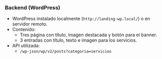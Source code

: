 ### Backend (WordPress)

- WordPress instalado localmente (`http://landing-wp.local/`) o en servidor remoto.
- Contenido:
  - Tres página con título, imagen destacada y botón para el banner.
  - 3 entradas con título, texto e imagen para los servicios.
- API utilizada:
  - `/wp-json/wp/v2/posts?categoria=servicios`
  
